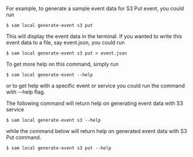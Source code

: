For example, to generate a sample event data for S3 Put event, you could run

```
$ sam local generate-event s3 put
```

This will display the event data in the terminal. If you wanted to write this event data to a file, say event.json, you could run

```
$ sam local generate-event s3 put > event.json
```

To get more help on this command, simply run

```
$ sam local generate-event --help
```
or to get help with a specific event or service you could run the command with --help flag.

The following command will return help on generating event data with S3 service

```
$ sam local generate-event s3 --help
```

while the command below will return help on generated event data with S3 Put command.

```
$ sam local generate-event s3 put --help
```